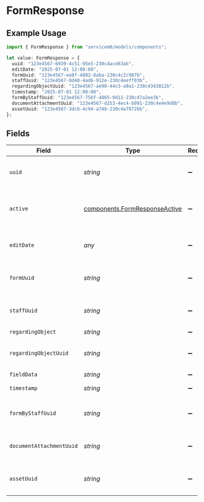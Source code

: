 # FormResponse

## Example Usage

```typescript
import { FormResponse } from "servicem8/models/components";

let value: FormResponse = {
  uuid: "123e4567-6939-4c51-95e5-230c4ace83ab",
  editDate: "2025-07-01 12:00:00",
  formUuid: "123e4567-ee8f-4802-8aba-230c4c2c987b",
  staffUuid: "123e4567-8d40-4ad6-912e-230c4eeff03b",
  regardingObjectUuid: "123e4567-ae90-44c3-a9a1-230c4343812b",
  timestamp: "2025-07-01 12:00:00",
  formByStaffUuid: "123e4567-756f-4865-9d11-230c47a2ee3b",
  documentAttachmentUuid: "123e4567-d253-4ec4-b091-230c4e4e9d8b",
  assetUuid: "123e4567-3dc6-4c94-a748-230c4a7872bb",
};
```

## Fields

| Field                                                                          | Type                                                                           | Required                                                                       | Description                                                                    | Example                                                                        |
| ------------------------------------------------------------------------------ | ------------------------------------------------------------------------------ | ------------------------------------------------------------------------------ | ------------------------------------------------------------------------------ | ------------------------------------------------------------------------------ |
| `uuid`                                                                         | *string*                                                                       | :heavy_minus_sign:                                                             | Unique identifier for this record                                              | 123e4567-6939-4c51-95e5-230c4ace83ab                                           |
| `active`                                                                       | [components.FormResponseActive](../../models/components/formresponseactive.md) | :heavy_minus_sign:                                                             | Record active/deleted flag.  Valid values are [0,1]                            |                                                                                |
| `editDate`                                                                     | *any*                                                                          | :heavy_minus_sign:                                                             | Timestamp at which record was last modified                                    | 2025-07-01 12:00:00                                                            |
| `formUuid`                                                                     | *string*                                                                       | :heavy_minus_sign:                                                             | N/A                                                                            | 123e4567-ee8f-4802-8aba-230c4c2c987b                                           |
| `staffUuid`                                                                    | *string*                                                                       | :heavy_minus_sign:                                                             | N/A                                                                            | 123e4567-8d40-4ad6-912e-230c4eeff03b                                           |
| `regardingObject`                                                              | *string*                                                                       | :heavy_minus_sign:                                                             | N/A                                                                            |                                                                                |
| `regardingObjectUuid`                                                          | *string*                                                                       | :heavy_minus_sign:                                                             | N/A                                                                            | 123e4567-ae90-44c3-a9a1-230c4343812b                                           |
| `fieldData`                                                                    | *string*                                                                       | :heavy_minus_sign:                                                             | N/A                                                                            |                                                                                |
| `timestamp`                                                                    | *string*                                                                       | :heavy_minus_sign:                                                             | N/A                                                                            | 2025-07-01 12:00:00                                                            |
| `formByStaffUuid`                                                              | *string*                                                                       | :heavy_minus_sign:                                                             | N/A                                                                            | 123e4567-756f-4865-9d11-230c47a2ee3b                                           |
| `documentAttachmentUuid`                                                       | *string*                                                                       | :heavy_minus_sign:                                                             | N/A                                                                            | 123e4567-d253-4ec4-b091-230c4e4e9d8b                                           |
| `assetUuid`                                                                    | *string*                                                                       | :heavy_minus_sign:                                                             | N/A                                                                            | 123e4567-3dc6-4c94-a748-230c4a7872bb                                           |